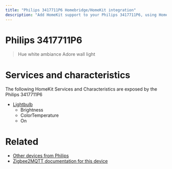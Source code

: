 ```yaml
---
title: "Philips 3417711P6 Homebridge/HomeKit integration"
description: "Add HomeKit support to your Philips 3417711P6, using Homebridge, Zigbee2MQTT and homebridge-z2m."
---
```

<!---
This file has been GENERATED using src/docgen/docgen.ts
DO NOT EDIT THIS FILE MANUALLY!
-->
# Philips 3417711P6
> Hue white ambiance Adore wall light


# Services and characteristics
The following HomeKit Services and Characteristics are exposed by
the Philips 3417711P6

* [Lightbulb](../../light.md)
  * Brightness
  * ColorTemperature
  * On


# Related
* [Other devices from Philips](../index.md#philips)
* [Zigbee2MQTT documentation for this device](https://www.zigbee2mqtt.io/devices/3417711P6.html)